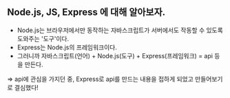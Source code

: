 ## Node.js, JS, Express 에 대해 알아보자.

- Node.js는 브라우저에서만 동작하는 자바스크립트가 서버에서도 작동할 수 있도록 도와주는 '도구'이다.
- Express는 Node.js의 프레임워크이다.
- 그러니까 자바스크립트(언어) + Node.js(도구) + Express(프레임워크) = api 등을 만든다.


=> api에 관심을 가지던 중, Express로 api를 만드는 내용을 접하게 되었고 만들어보기로 결심했다!
